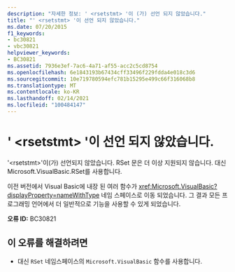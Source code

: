```yaml
---
description: "자세한 정보: ' <rsetstmt> '이 (가) 선언 되지 않았습니다."
title: "' <rsetstmt> '이 선언 되지 않았습니다."
ms.date: 07/20/2015
f1_keywords:
- bc30821
- vbc30821
helpviewer_keywords:
- BC30821
ms.assetid: 7936e3ef-7ac6-4a71-af55-acc2c5cd8754
ms.openlocfilehash: 6e1843193b67434cff33496f229fdda4e018c3d6
ms.sourcegitcommit: 10e719780594efc781b15295e499c66f316068b8
ms.translationtype: MT
ms.contentlocale: ko-KR
ms.lasthandoff: 02/14/2021
ms.locfileid: "100484147"
---
```

# <a name="rsetstmt-is-not-declared"></a>' \<rsetstmt> '이 선언 되지 않았습니다.

'\<rsetstmt>'이(가) 선언되지 않았습니다. RSet 문은 더 이상 지원되지 않습니다. 대신 Microsoft.VisualBasic.RSet를 사용합니다.  
  
 이전 버전에서 Visual Basic에 내장 된 여러 함수가 <xref:Microsoft.VisualBasic?displayProperty=nameWithType> 네임 스페이스로 이동 되었습니다. 그 결과 모든 프로그래밍 언어에서 더 일반적으로 기능을 사용할 수 있게 되었습니다.  
  
 **오류 ID:** BC30821  
  
## <a name="to-correct-this-error"></a>이 오류를 해결하려면  
  
- 대신 `RSet` 네임스페이스의 `Microsoft.VisualBasic` 함수를 사용합니다.  
